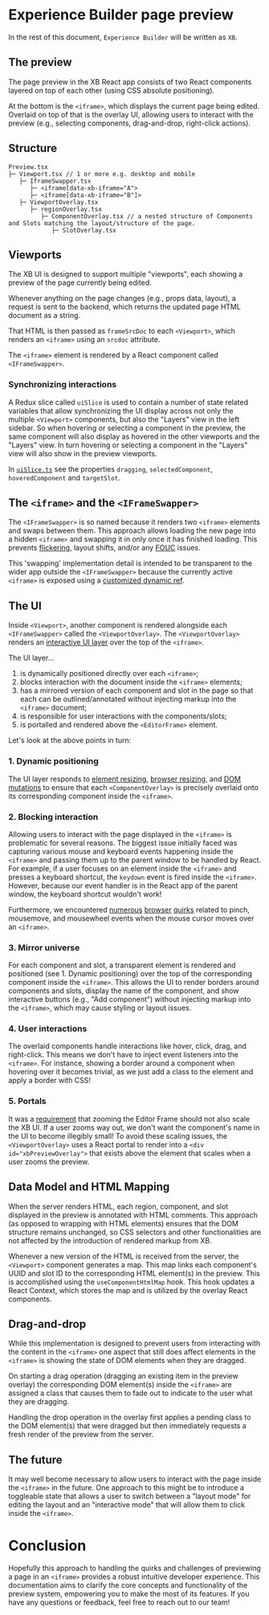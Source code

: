 # Experience Builder page preview

In the rest of this document, `Experience Builder` will be written as `XB`.

## The preview

The page preview in the XB React app consists of two React components layered on top of each other (using CSS absolute positioning).

At the bottom is the `<iframe>`, which displays the current page being edited. Overlaid on top of that is the overlay UI, allowing users to interact with the preview (e.g., selecting components, drag-and-drop, right-click actions).

## Structure
```
Preview.tsx
├─ Viewport.tsx // 1 or more e.g. desktop and mobile
   ├─ IframeSwapper.tsx
      ├─ <iframe[data-xb-iframe="A">
      ├─ <iframe[data-xb-iframe="B"]>
   ├─ ViewportOverlay.tsx
      ├─ regionOverlay.tsx
         ├─ ComponentOverlay.tsx // a nested structure of Components and Slots matching the layout/structure of the page.
            ├─ SlotOverlay.tsx
```


## Viewports
The XB UI is designed to support multiple "viewports", each showing a preview of the page currently being edited.

Whenever anything on the page changes (e.g., props data, layout), a request is sent to the backend, which returns the updated page HTML document as a string.

That HTML is then passed as `frameSrcDoc` to each `<Viewport>`, which renders an `<iframe>` using an `srcdoc` attribute.

The `<iframe>` element is rendered by a React component called `<IFrameSwapper>`.

### Synchronizing interactions

A Redux slice called `uiSlice` is used to contain a number of state related variables that allow synchronizing the UI display across not only the multiple `<Viewport>` components, but also the "Layers" view in the left sidebar. So when hovering or selecting a component in the preview, the same component will also display as hovered in the other viewports and the "Layers" view. In turn hovering or selecting a component in the "Layers" view will also show in the preview viewports.

In [`uiSlice.ts`](/web/modules/experience_builder/ui/src/features/ui/uiSlice.ts) see the properties `dragging`, `selectedComponent`, `hoveredComponent` and  `targetSlot`.

## The `<iframe>` and the `<IFrameSwapper>`
The `<IFrameSwapper>` is so named because it renders two `<iframe>` elements and swaps between them. This approach allows loading the new page into a hidden `<iframe>` and swapping it in only once it has finished loading. This prevents [flickering](https://www.drupal.org/project/experience_builder/issues/3469677), layout shifts, and/or any [FOUC](https://en.wikipedia.org/wiki/Flash_of_unstyled_content) issues.

This 'swapping' implementation detail is intended to be transparent to the wider app outside the `<IFrameSwapper>` because the currently active `<iframe>` is exposed using a [customized dynamic ref](https://react.dev/reference/react/useImperativeHandle).

## The UI
Inside `<Viewport>`, another component is rendered alongside each `<IFrameSwapper>` called the `<ViewportOverlay>`. The `<ViewportOverlay>` renders an [interactive UI layer](https://www.drupal.org/project/experience_builder/issues/3475759) over the top of the `<iframe>`.

The UI layer...
1. is dynamically positioned directly over each `<iframe>`;
2. blocks interaction with the document inside the `<iframe>` elements;
3. has a mirrored version of each component and slot in the page so that each can be outlined/annotated without injecting markup into the `<iframe>` document;
4. is responsible for user interactions with the components/slots;
5. is portalled and rendered above the `<EditorFrame>` element.

Let's look at the above points in turn:

### 1. Dynamic positioning
The UI layer responds to [element resizing](https://developer.mozilla.org/en-US/docs/Web/API/ResizeObserver), [browser resizing](https://developer.mozilla.org/en-US/docs/Web/API/Window/resize_event), and [DOM mutations](https://developer.mozilla.org/en-US/docs/Web/API/MutationObserver) to ensure that each `<ComponentOverlay>` is precisely overlaid onto its corresponding component inside the `<iframe>`.

### 2. Blocking interaction
Allowing users to interact with the page displayed in the `<iframe>` is problematic for several reasons. The biggest issue initially faced was capturing various mouse and keyboard events happening inside the `<iframe>` and passing them up to the parent window to be handled by React. For example, if a user focuses on an element inside the `<iframe>` and presses a keyboard shortcut, the `keydown` event is fired inside the `<iframe>`. However, because our event handler is in the React app of the parent window, the keyboard shortcut wouldn't work!

Furthermore, we encountered [numerous](https://www.drupal.org/project/experience_builder/issues/3458535) [browser](https://www.drupal.org/project/experience_builder/issues/3466063) [quirks](https://www.drupal.org/project/experience_builder/issues/3475749) related to pinch, mousemove, and mousewheel events when the mouse cursor moves over an `<iframe>`.

### 3. Mirror universe
For each component and slot, a transparent element is rendered and positioned (see 1. Dynamic positioning) over the top of the corresponding component inside the `<iframe>`. This allows the UI to render borders around components and slots, display the name of the component, and show interactive buttons (e.g., "Add component") without injecting markup into the `<iframe>`, which may cause styling or layout issues.

### 4. User interactions
The overlaid components handle interactions like hover, click, drag, and right-click. This means we don't have to inject event listeners into the `<iframe>`. For instance, showing a border around a component when hovering over it becomes trivial, as we just add a class to the element and apply a border with CSS!

### 5. Portals
It was a [requirement](https://www.drupal.org/project/experience_builder/issues/3469672) that zooming the Editor Frame should not also scale the XB UI. If a user zooms way out, we don't want the component's name in the UI to become illegibly small! To avoid these scaling issues, the `<ViewportOverlay>` uses a React portal to render into a `<div id="xbPreviewOverlay">` that exists above the element that scales when a user zooms the preview.


## Data Model and HTML Mapping

When the server renders HTML, each region, component, and slot displayed in the preview is annotated with HTML comments. This approach (as opposed to wrapping with HTML elements) ensures that the DOM structure remains unchanged, so CSS selectors and other functionalities are not affected by the introduction of rendered markup from XB.

Whenever a new version of the HTML is received from the server, the `<Viewport>` component generates a map. This map links each component's UUID and slot ID to the corresponding HTML element(s) in the preview. This is accomplished using the `useComponentHtmlMap` hook. This hook updates a React Context, which stores the map and is utilized by the overlay React components.

## Drag-and-drop
While this implementation is designed to prevent users from interacting with the content in the `<iframe>` one aspect that still does affect elements in the `<iframe>` is showing the state of DOM elements when they are dragged.

On starting a drag operation (dragging an existing item in the preview overlay) the corresponding DOM element(s) inside the `<iframe>` are assigned a class that causes them to fade out to indicate to the user what they are dragging.

Handling the drop operation in the overlay first applies a pending class to the DOM element(s) that were dragged but then immediately requests a fresh render of the preview from the server.

## The future
It may well become necessary to allow users to interact with the page inside the `<iframe>` in the future. One approach to this might be to introduce a toggleable state that allows a user to switch between a "layout mode" for editing the layout and an "interactive mode" that will allow them to click inside the `<iframe>`.

# Conclusion
Hopefully this approach to handling the quirks and challenges of previewing a page in an `<iframe>` provides a robust intuitive developer experience. This documentation aims to clarify the core concepts and functionality of the preview system, empowering you to make the most of its features. If you have any questions or feedback, feel free to reach out to our team!
